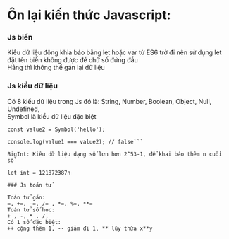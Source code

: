 # Ôn lại kiến thức Javascript:

### Js biến
Kiểu dữ liệu động khia báo bằng let hoặc var từ ES6 trở đi nên sử dụng let
đặt tên biến không được để chữ số đứng đầu  
Hằng thì không thể gán lại dữ liệu
### Js kiểu dữ liệu
Có 8 kiểu dữ liệu trong Js đó là:
String, Number, Boolean, Object, Null, Undefined,  
Symbol là kiểu dữ liệu đặc biệt
```const value1 = Symbol('hello');
const value2 = Symbol('hello');

console.log(value1 === value2); // false```

BigInt: Kiêu dữ liệu dạng số lơn hơn 2^53-1, để khai báo thêm n cuối số 

```
    let int = 121872387n
```
### Js toán tử

Toán tử gán:   
=, +=, -=, /= , *=, %=, **=  
Toán tử số học:  
+ , -, * , /,  
Có 1 số đặc biệt:  
++ cộng thêm 1, -- giảm đi 1, ** lũy thừa x**y

